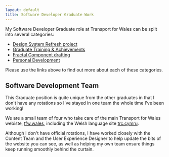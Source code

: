 ```yaml
---
layout: default
title: Software Developer Graduate Work
---
```


My Software Developer Graduate role at Transport for Wales can be split into several categories:

* [Design System Refresh project](/design-system)
* [Graduate Training & Achievements](/grad-training)
* [Fractal Component drafting](/fractal-dev)
* [Personal Development](/personal-dev)

Please use the links above to find out more about each of these categories.

## Software Development Team

This Graduate position is quite unique from the other graduates in that I don't have any rotations so I've stayed in one team the whole time I've been working!

We are a small team of four who take care of the main Transport for Wales webiste, [tfw.wales](https://tfw.wales/), including the Welsh language site [trc.cymru](https://trc.cymru/).

Although I don't have official rotations, I have worked closely with the Content Team and the User Experience Designer to help update the bits of the website you can see, as well as helping my own team ensure things keep running smoothly behind the curtain.